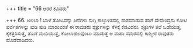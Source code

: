 +++
title = "66 ಅರರೆ ಕವಿದರು"

+++
66. ಅಲಲಾ ! ಬಾಳೆ ತೋಟವನ್ನು ಆನೆಗಳು ನುಗ್ಗಿ ಕಾಲ್ತುಳಿತದಲ್ಲಿ ನಾಶಮಾಡುವ ಹಾಗೆ ದೇವೇಂದ್ರನು ಕೋಟಿ ಪರ್ವತಗಳನ್ನು ಪುಡಿ ಪುಡಿ ಮಾಡುವಂತೆ ಈ ರಾವುತರು ಶತ್ರುಗಳನ್ನು ಕೆಳಕ್ಕೆ ಕೆಡವಿದರು. ಶತ್ರುಗಳ ತಲೆ ಒಡೆಯುತ್ತ, ಕೈಕತ್ತರಿಸುತ್ತ, ತೊಡೆ ಮುರಿಯುತ್ತ, ಕೋಲಾಹಲವುಂಟು ಮಾಡುತ್ತ ಆ ಮಹಾ ಸಮರದಲ್ಲಿ ಕಾಶ್ಮೀರ ರಾವುತರು ಹೊಡೆದಾಡಿದರು.
